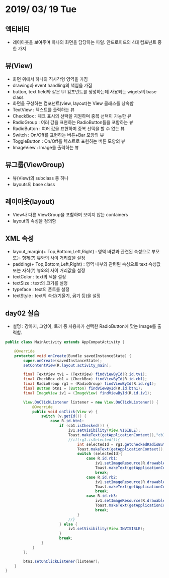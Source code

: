 # 2019/ 03/ 19 Tue

## 액티비티
*  레이아웃을 보여주며 하나의 화면을 담당하는 파일. 안드로이드의 4대 컴포넌트 중 한 가지
## 뷰(View)
* 화면 위에서 하나의 직사각형 영역을 가짐
* drawing과 event handling의 책임을 가짐
* button, text field와 같은 UI 컴포넌트를 생성하는데 사용되는 wigets의 base class
* 화면을 구성하는 컴포넌트(view, layout)는 View 클래스를 상속함
* TextView : 텍스트를 출력하는 뷰
* CheckBox : 체크 표시의 선택을 지원하며 중복 선택이 가능한 뷰
* RadioGroup : 여러 값을 표현하는 RadioButton들을 포함하는 뷰
* RadioButton : 여러 값을 표현하며 중복 선택을 할 수 없는 뷰
* Switch : On/Off를 표현하는 버튼+Bar 모양의 뷰
* ToggleButton : On/Off를 텍스트로 표현하는 버튼 모양의 뷰
* ImageView : Image를 출력하는 뷰
## 뷰그룹(ViewGroup)
* 뷰(View)의 subclass 중 하나
* layouts의 base class
## 레이아웃(layout)
* View나 다른 ViewGroup을 포함하며 보이지 않는 containers
* layout의 속성을 정의함
## XML 속성
* layout_margin(+ Top,Bottom,Left,Right) : 영역 바깥과 관련된 속성으로 부모 또는 형제(?) 뷰와의 사이 거리값을 설정
* padding(+ Top,Bottom,Left,Right) : 영역 내부와 관련된 속성으로 text 속성값 또는 자식(?) 뷰와의 사이 거리값을 설정
* textColor : text의 색을 설정
* textSize : text의 크기를 설정
* typeface : text의 폰트를 설정
* textStyle : text의 속성(기울기, 굵기 등)을 설정
## day02 실습
* 설명 : 강아지, 고양이, 토끼 중 사용자가 선택한 RadioButton에 맞는 Image를 출력함.
```java
public class MainActivity extends AppCompatActivity {

    @Override
    protected void onCreate(Bundle savedInstanceState) {
        super.onCreate(savedInstanceState);
        setContentView(R.layout.activity_main);

        final TextView tv1 = (TextView) findViewById(R.id.tv1);
        final CheckBox cb1 = (CheckBox) findViewById(R.id.cb1);
        final RadioGroup rg1 = (RadioGroup) findViewById(R.id.rg1);
        final Button btn1 = (Button) findViewById(R.id.btn1);
        final ImageView iv1 = (ImageView) findViewById(R.id.iv1);

        View.OnClickListener listener = new View.OnClickListener() {
            @Override
            public void onClick(View v) {
                switch (v.getId()) {
                    case R.id.btn1:
                        if (cb1.isChecked()) {
                            iv1.setVisibility(View.VISIBLE);
                            Toast.makeText(getApplicationContext(),"cb1 체크",Toast.LENGTH_SHORT).show();
                            //if(rg1.isSelected()){
                                int selectedId = rg1.getCheckedRadioButtonId();
                                Toast.makeText(getApplicationContext(),"selectedId = "+Integer.toString(selectedId),Toast.LENGTH_SHORT).show();
                                switch (selectedId){
                                    case R.id.rb1:
                                        iv1.setImageResource(R.drawable.puppy);
                                        Toast.makeText(getApplicationContext(),"puppy 클릭",Toast.LENGTH_SHORT).show();
                                        break;
                                    case R.id.rb2:
                                        iv1.setImageResource(R.drawable.cat);
                                        Toast.makeText(getApplicationContext(),"cat 클릭",Toast.LENGTH_SHORT).show();
                                        break;
                                    case R.id.rb3:
                                        iv1.setImageResource(R.drawable.rabbit);
                                        Toast.makeText(getApplicationContext(),"rabbit 클릭",Toast.LENGTH_SHORT).show();
                                        break;
                                }
                            //}
                        } else {
                            iv1.setVisibility(View.INVISIBLE);
                        }
                        break;
                }
            }
        };

        btn1.setOnClickListener(listener);
    }
}
```
